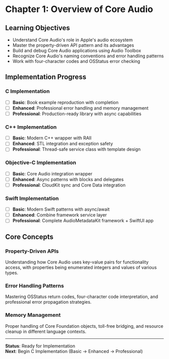 # Chapter 1: Overview of Core Audio

## Learning Objectives

- Understand Core Audio's role in Apple's audio ecosystem
- Master the property-driven API pattern and its advantages
- Build and debug Core Audio applications using Audio Toolbox
- Recognize Core Audio's naming conventions and error handling patterns
- Work with four-character codes and OSStatus error checking

## Implementation Progress

### C Implementation
- [ ] **Basic**: Book example reproduction with completion
- [ ] **Enhanced**: Professional error handling and memory management
- [ ] **Professional**: Production-ready library with async capabilities

### C++ Implementation  
- [ ] **Basic**: Modern C++ wrapper with RAII
- [ ] **Enhanced**: STL integration and exception safety
- [ ] **Professional**: Thread-safe service class with template design

### Objective-C Implementation
- [ ] **Basic**: Core Audio integration wrapper
- [ ] **Enhanced**: Async patterns with blocks and delegates
- [ ] **Professional**: CloudKit sync and Core Data integration

### Swift Implementation
- [ ] **Basic**: Modern Swift patterns with async/await
- [ ] **Enhanced**: Combine framework service layer
- [ ] **Professional**: Complete AudioMetadataKit framework + SwiftUI app

## Core Concepts

### Property-Driven APIs
Understanding how Core Audio uses key-value pairs for functionality access, with properties being enumerated integers and values of various types.

### Error Handling Patterns
Mastering OSStatus return codes, four-character code interpretation, and professional error propagation strategies.

### Memory Management
Proper handling of Core Foundation objects, toll-free bridging, and resource cleanup in different language contexts.

---

**Status**: Ready for Implementation  
**Next**: Begin C Implementation (Basic → Enhanced → Professional)
